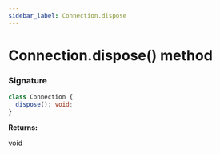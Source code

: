 ```yaml
---
sidebar_label: Connection.dispose
---
```


# Connection.dispose() method

### Signature

```typescript
class Connection {
  dispose(): void;
}
```

**Returns:**

void
